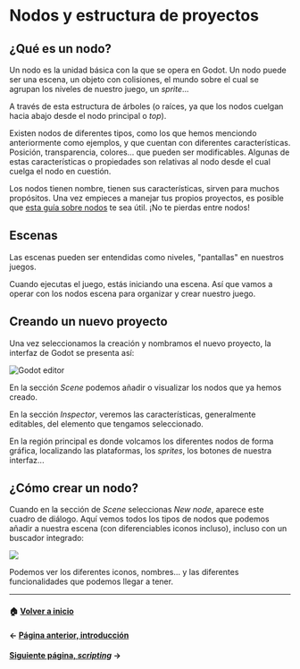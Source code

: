 # Nodos y estructura de proyectos

## ¿Qué es un nodo?

Un nodo es la unidad básica con la que se opera en Godot. Un nodo puede ser una escena, un objeto con colisiones, el mundo sobre el cual se agrupan los niveles de nuestro juego, un _sprite_...

A través de esta estructura de árboles (o raíces, ya que los nodos cuelgan hacia abajo desde el nodo principal o _top_).

Existen nodos de diferentes tipos, como los que hemos menciondo anteriormente como ejemplos, y que cuentan con diferentes características. Posición, transparencia, colores... que pueden ser modificables. Algunas de estas características o propiedades son relativas al nodo desde el cual cuelga el nodo en cuestión.

Los nodos tienen nombre, tienen sus características, sirven para muchos propósitos. Una vez empieces a manejar tus propios proyectos, es posible que [esta guía sobre nodos](https://i.imgur.com/JDUcBiE.jpg) te sea útil. ¡No te pierdas entre nodos!

## Escenas

Las escenas pueden ser entendidas como niveles, "pantallas" en nuestros juegos. 

Cuando ejecutas el juego, estás iniciando una escena. Así que vamos a operar con los nodos escena para organizar y crear nuestro juego.

## Creando un nuevo proyecto

Una vez seleccionamos la creación y nombramos el nuevo proyecto, la interfaz de Godot se presenta así:

![Godot editor](http://docs.godotengine.org/en/stable/_images/empty_editor.png)

En la sección _Scene_ podemos añadir o visualizar los nodos que ya hemos creado.

En la sección _Inspector_, veremos las características, generalmente editables, del elemento que tengamos seleccionado.

En la región principal es donde volcamos los diferentes nodos de forma gráfica, localizando las plataformas, los _sprites_, los botones de nuestra interfaz...

## ¿Cómo crear un nodo?

Cuando en la sección de _Scene_ seleccionas _New node_, aparece este cuadro de diálogo. Aquí vemos todos los tipos de nodos que podemos añadir a nuestra escena (con diferenciables iconos incluso), incluso con un buscador integrado:

![](http://docs.godotengine.org/en/stable/_images/node_classes.png)

Podemos ver los diferentes iconos, nombres... y las diferentes funcionalidades que podemos llegar a tener.

---
#### :house: [Volver a inicio](../README.md)
#### ← [Página anterior, introducción](intro.md)
#### [Siguiente página, _scripting_](scripts.md) →
